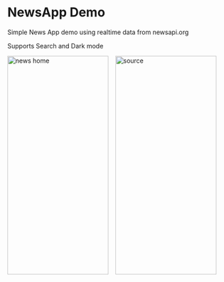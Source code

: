# NewsApp Demo 
Simple News App demo using realtime data from newsapi.org

Supports Search and Dark mode

<div class="row">
  <img src="https://user-images.githubusercontent.com/3157579/162408522-1150763f-cc06-4f47-abc0-e486f88cf986.png" alt="news home" width="227" height="491">
  &nbsp&nbsp
  <img src="https://user-images.githubusercontent.com/3157579/162408533-049e7015-778b-464f-8f59-13893c5ca78f.png" alt="source" width="227" height="491">
</div>
